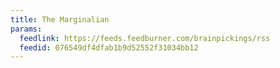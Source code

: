 ```yaml
---
title: The Marginalian
params:
  feedlink: https://feeds.feedburner.com/brainpickings/rss
  feedid: 076549df4dfab1b9d52552f31034bb12
---
```

